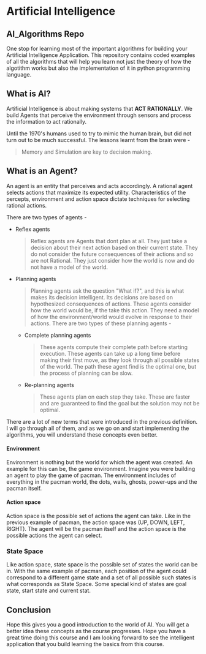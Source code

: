 # Artificial Intelligence

## AI_Algorithms Repo

One stop for learning most of the important algorithms 
for building your Artificial Intelligence Application.
This repository contains coded examples of all the 
algorithms that will help you learn not just the theory of 
how the algotithm works but also the implementation of 
it in python programming language.

## What is AI?
Artificial Intelligence is about making systems that 
**ACT RATIONALLY**. We build Agents that perceive the 
environment through sensors and process the information to 
act rationally.

Until the 1970's humans used to try to mimic the human 
brain, but did not turn out to be much successful. The 
lessons learnt from the brain were -
> Memory and Simulation are key to decision making.

## What is an Agent?
An agent is an entity that perceives and acts accordingly. 
A rational agent selects actions that maximize its expected 
utility. Characteristics of the percepts, environment and 
action space dictate techniques for selecting rational actions.

There are two types of agents - 
- Reflex agents
    
    >Reflex agents are Agents that dont plan at all. They 
    just take a decision about their next action based on 
    their current state. They do not consider the future 
    consequences of their actions and so are not Rational. 
    They just consider how the world is now and do not have 
    a model of the world.

- Planning agents

    >Planning agents ask the question "What if?", and this is 
    what makes its decision intelligent. Its decisions are 
    based on hypothesized consequences of actions. These 
    agents consider how the world would be, if the take this 
    action. They need a model of how the environment/world 
    would evolve in response to their actions. There are two 
    types of these planning agents -
    
    - Complete planning agents
        
        >These agents compute their complete path before 
        starting execution. These agents can take up a 
        long time before making their first move, as they 
        look through all possible states of the world. The 
        path these agent find is the optimal one, but the 
        process of planning can be slow.
    
    - Re-planning agents
    
        >These agents plan on each step they take. These 
        are faster and are guaranteed to find the goal 
        but the solution may not be optimal.



There are a lot of new terms that were introduced in the 
previous definition. I will go through all of them, and as
we go on and start implementing the algorithms, you will
understand these concepts even better.

#### Environment 
Environment is nothing but the world for which the agent was
created. An example for this can be, the game environment. 
Imagine you were building an agent to play the game of pacman. 
The environment includes of everything in the pacman world, 
the dots, walls, ghosts, power-ups and the pacman itself.

#### Action space
Action space is the possible set of actions the agent can take.
Like in the previous example of pacman, the action space was 
(UP, DOWN, LEFT, RIGHT). The agent will be the pacman itself 
and the action space is the possible actions the agent can 
select.

### State Space
Like action space, state space is the possible set of states the world
can be in. With the same example of pacman, each position of the agent 
could correspond to a different game state and a set of all possible 
such states is what corresponds as State Space. Some special kind of 
states are goal state, start state and current stat.

## Conclusion
Hope this gives you a good introduction to the world of AI.
You will get a better idea these concepts as the course progresses.
Hope you have a great time doing this course and I am looking 
forward to see the intelligent application that you build 
learning the basics from this course. 